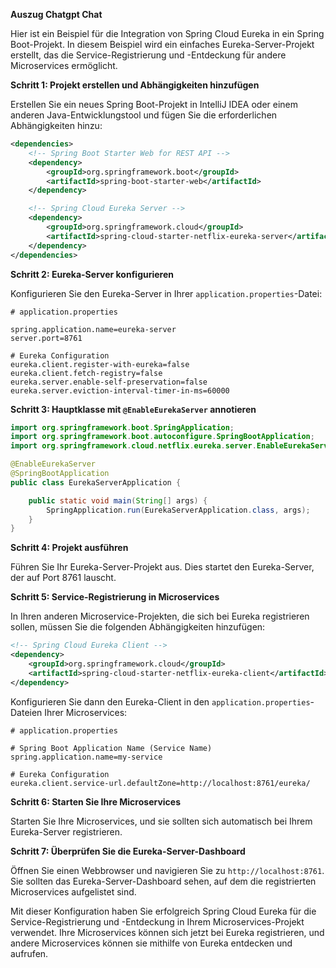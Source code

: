 **Auszug Chatgpt Chat**

Hier ist ein Beispiel für die Integration von Spring Cloud Eureka in ein Spring Boot-Projekt. In diesem Beispiel wird ein einfaches Eureka-Server-Projekt erstellt, das die Service-Registrierung und -Entdeckung für andere Microservices ermöglicht.

**Schritt 1: Projekt erstellen und Abhängigkeiten hinzufügen**

Erstellen Sie ein neues Spring Boot-Projekt in IntelliJ IDEA oder einem anderen Java-Entwicklungstool und fügen Sie die erforderlichen Abhängigkeiten hinzu:

```xml
<dependencies>
    <!-- Spring Boot Starter Web for REST API -->
    <dependency>
        <groupId>org.springframework.boot</groupId>
        <artifactId>spring-boot-starter-web</artifactId>
    </dependency>

    <!-- Spring Cloud Eureka Server -->
    <dependency>
        <groupId>org.springframework.cloud</groupId>
        <artifactId>spring-cloud-starter-netflix-eureka-server</artifactId>
    </dependency>
</dependencies>
```

**Schritt 2: Eureka-Server konfigurieren**

Konfigurieren Sie den Eureka-Server in Ihrer `application.properties`-Datei:

```properties
# application.properties

spring.application.name=eureka-server
server.port=8761

# Eureka Configuration
eureka.client.register-with-eureka=false
eureka.client.fetch-registry=false
eureka.server.enable-self-preservation=false
eureka.server.eviction-interval-timer-in-ms=60000
```

**Schritt 3: Hauptklasse mit `@EnableEurekaServer` annotieren**

```java
import org.springframework.boot.SpringApplication;
import org.springframework.boot.autoconfigure.SpringBootApplication;
import org.springframework.cloud.netflix.eureka.server.EnableEurekaServer;

@EnableEurekaServer
@SpringBootApplication
public class EurekaServerApplication {

    public static void main(String[] args) {
        SpringApplication.run(EurekaServerApplication.class, args);
    }
}
```

**Schritt 4: Projekt ausführen**

Führen Sie Ihr Eureka-Server-Projekt aus. Dies startet den Eureka-Server, der auf Port 8761 lauscht.

**Schritt 5: Service-Registrierung in Microservices**

In Ihren anderen Microservice-Projekten, die sich bei Eureka registrieren sollen, müssen Sie die folgenden Abhängigkeiten hinzufügen:

```xml
<!-- Spring Cloud Eureka Client -->
<dependency>
    <groupId>org.springframework.cloud</groupId>
    <artifactId>spring-cloud-starter-netflix-eureka-client</artifactId>
</dependency>
```

Konfigurieren Sie dann den Eureka-Client in den `application.properties`-Dateien Ihrer Microservices:

```properties
# application.properties

# Spring Boot Application Name (Service Name)
spring.application.name=my-service

# Eureka Configuration
eureka.client.service-url.defaultZone=http://localhost:8761/eureka/
```

**Schritt 6: Starten Sie Ihre Microservices**

Starten Sie Ihre Microservices, und sie sollten sich automatisch bei Ihrem Eureka-Server registrieren.

**Schritt 7: Überprüfen Sie die Eureka-Server-Dashboard**

Öffnen Sie einen Webbrowser und navigieren Sie zu `http://localhost:8761`. Sie sollten das Eureka-Server-Dashboard sehen, auf dem die registrierten Microservices aufgelistet sind.

Mit dieser Konfiguration haben Sie erfolgreich Spring Cloud Eureka für die Service-Registrierung und -Entdeckung in Ihrem Microservices-Projekt verwendet. Ihre Microservices können sich jetzt bei Eureka registrieren, und andere Microservices können sie mithilfe von Eureka entdecken und aufrufen.